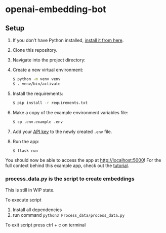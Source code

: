 # openai-embedding-bot

## Setup

1. If you don’t have Python installed, [install it from here](https://www.python.org/downloads/).

2. Clone this repository.

3. Navigate into the project directory:

4. Create a new virtual environment:

   ```bash
   $ python -m venv venv
   $ . venv/bin/activate
   ```

5. Install the requirements:

   ```bash
   $ pip install -r requirements.txt
   ```

6. Make a copy of the example environment variables file:

   ```bash
   $ cp .env.example .env
   ```

7. Add your [API key](https://beta.openai.com/account/api-keys) to the newly created `.env` file.

8. Run the app:

   ```bash
   $ flask run
   ```

You should now be able to access the app at [http://localhost:5000](http://localhost:5000)! For the full context behind this example app, check out the [tutorial](https://beta.openai.com/docs/quickstart).


### process_data.py is the script to create embeddings

This is still in WIP state. 

To execute script
1. Install all dependencies
2. run command `python3 Process_data/process_data.py`

To exit script press ctrl + c on terminal
